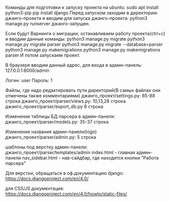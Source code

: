 Команды для подготовки к запуску проекта на ubuntu:
sudo apt install python3-pip
pip install django
Перед запуском заходим в директорию джанго-проекта и вводим для запуска джанго-проекта:
python3 manage.py runserver
джанго-запущен.

Если будут Варнинги о миграции, останавливаем работу проекта(ctrl+c) и вводим данные команды:
python3 manage.py migrate
python3 manage.py migrate parser
python3 manage.py migrate --database=parser
python3 manage.py makemigrations
python3 manage.py makemigrations parser
И потом запускаем проект.

В браузере вводим данный адрес, для входа в админ-панель: 
127.0.0.1:8000/admin 

Логин: user
Пароль: 1

Файлы, где надо редактировать пути директорий(В самых файлах они отмечены также комментариями)
джанго_проект/settings.py:
85-88 строка
джанго_проект/parser/views.py:
10,13,28 строка
джанго_проект/parser/export_db.py
8 строка

Изменение таблицы БД парсера в админ-панели:
джанго_проект/parser/models.py:
35-37 строка

Изменение названия админ-панели(logo)
джанго_проект/parser/admin.py:
5 строка

шаблоны под верстку админ-панели:
джанго_проект/parser/templates/admin
index.html - главная админ-панели
nav_sidebar.html - нав-сайдбар, где находятся кнопки "Работа парсера"

Для верстки, обращаться в оф.документацию django:
https://docs.djangoproject.com/en/4.0/


для CSS/JS документация:
https://docs.djangoproject.com/en/4.0/howto/static-files/
